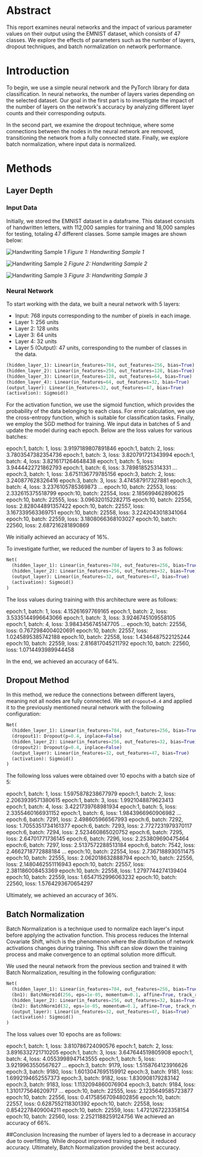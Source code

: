 # Abstract

This report examines neural networks and the impact of various parameter values on their output using the EMNIST dataset, which consists of 47 classes. We explore the effects of parameters such as the number of layers, dropout techniques, and batch normalization on network performance.

# Introduction

To begin, we use a simple neural network and the PyTorch library for data classification. In neural networks, the number of layers varies depending on the selected dataset. Our goal in the first part is to investigate the impact of the number of layers on the network's accuracy by analyzing different layer counts and their corresponding outputs.

In the second part, we examine the dropout technique, where some connections between the nodes in the neural network are removed, transitioning the network from a fully connected state. Finally, we explore batch normalization, where input data is normalized.

# Methods

## Layer Depth

### Input Data

Initially, we stored the EMNIST dataset in a dataframe. This dataset consists of handwritten letters, with 112,000 samples for training and 18,000 samples for testing, totaling 47 different classes. Some sample images are shown below:

![Handwriting Sample 1](pic1.jpg)
*Figure 1: Handwriting Sample 1*

![Handwriting Sample 2](pic2.jpg)
*Figure 2: Handwriting Sample 2*

![Handwriting Sample 3](pic3.jpg)
*Figure 3: Handwriting Sample 3*




### Neural Network

To start working with the data, we built a neural network with 5 layers:
- Input: 768 inputs corresponding to the number of pixels in each image.
- Layer 1: 256 units
- Layer 2: 128 units
- Layer 3: 64 units
- Layer 4: 32 units
- Layer 5 (Output): 47 units, corresponding to the number of classes in the data.

```python
(hidden_layer_1): Linear(in_features=784, out_features=256, bias=True)
(hidden_layer_2): Linear(in_features=256, out_features=128, bias=True)
(hidden_layer_3): Linear(in_features=128, out_features=64, bias=True)
(hidden_layer_4): Linear(in_features=64, out_features=32, bias=True)
(output_layer): Linear(in_features=32, out_features=47, bias=True)
(activation): Sigmoid()
```

For the activation function, we use the sigmoid function, which provides the probability of the data belonging to each class. For error calculation, we use the cross-entropy function, which is suitable for classification tasks. Finally, we employ the SGD method for training. We input data in batches of 5 and update the model during each epoch. Below are the loss values for various batches:


epoch:1, batch: 1,  loss: 3.9197189807891846
epoch:1, batch: 2,  loss: 3.7803547382354736
epoch:1, batch: 3,  loss: 3.820791721343994
epoch:1, batch: 4,  loss: 3.8216171264648438
epoch:1, batch: 5,  loss: 3.9444422721862793
epoch:1, batch: 6,  loss: 3.789818525314331
...
epoch:3, batch: 1,  loss: 3.6751136779785156
epoch:3, batch: 2,  loss: 3.240877628326416
epoch:3, batch: 3,  loss: 3.474587917327881
epoch:3, batch: 4,  loss: 3.2376105785369873
...
epoch:10, batch: 22553,  loss: 2.332615375518799
epoch:10, batch: 22554,  loss: 2.185699462890625
epoch:10, batch: 22555,  loss: 3.096320152282715
epoch:10, batch: 22556,  loss: 2.828044891357422
epoch:10, batch: 22557,  loss: 3.167339563369751
epoch:10, batch: 22558,  loss: 3.2242043018341064
epoch:10, batch: 22559,  loss: 3.1808066368103027
epoch:10, batch: 22560,  loss: 2.687216281890869


We initially achieved an accuracy of 16%. 

To investigate further, we reduced the number of layers to 3 as follows:

```python
Net(
  (hidden_layer_1): Linear(in_features=784, out_features=256, bias=True)
  (hidden_layer_2): Linear(in_features=256, out_features=32, bias=True)
  (output_layer): Linear(in_features=32, out_features=47, bias=True)
  (activation): Sigmoid()
)
```
The loss values during training with this architecture were as follows:

epoch:1, batch: 1,  loss: 4.15261697769165
epoch:1, batch: 2,  loss: 3.5335144996643066
epoch:1, batch: 3,  loss: 3.9246745109558105
epoch:1, batch: 4,  loss: 3.9843456745147705
...
epoch:10, batch: 22556,  loss: 0.7672984004020691
epoch:10, batch: 22557,  loss: 1.0245895385742188
epoch:10, batch: 22558,  loss: 1.4346487522125244
epoch:10, batch: 22559,  loss: 2.816817045211792
epoch:10, batch: 22560,  loss: 1.0714493989944458


In the end, we achieved an accuracy of 64%.


## Dropout Method

In this method, we reduce the connections between different layers, meaning not all nodes are fully connected. We set `dropout=0.4` and applied it to the previously mentioned neural network with the following configuration:

```python
Net(
  (hidden_layer_1): Linear(in_features=784, out_features=256, bias=True)
  (dropout1): Dropout(p=0.4, inplace=False)
  (hidden_layer_2): Linear(in_features=256, out_features=32, bias=True)
  (dropout2): Dropout(p=0.4, inplace=False)
  (output_layer): Linear(in_features=32, out_features=47, bias=True)
  (activation): Sigmoid()
)
```
The following loss values were obtained over 10 epochs with a batch size of 5:

epoch:1, batch: 1,  loss: 1.5975878238677979
epoch:1, batch: 2,  loss: 2.2063939571380615
epoch:1, batch: 3,  loss: 1.9921048879623413
epoch:1, batch: 4,  loss: 3.4221739768981934
epoch:1, batch: 5,  loss: 2.3355460166931152
epoch:1, batch: 6,  loss: 1.9843966960906982
...
epoch:6, batch: 7291,  loss: 2.498605966567993
epoch:6, batch: 7292,  loss: 1.7055351734161377
epoch:6, batch: 7293,  loss: 2.7727231979370117
epoch:6, batch: 7294,  loss: 2.523460865020752
epoch:6, batch: 7295,  loss: 2.64701771736145
epoch:6, batch: 7296,  loss: 2.253809690475464
epoch:6, batch: 7297,  loss: 2.5137572288513184
epoch:6, batch: 7542,  loss: 2.4662718772888184
...
epoch:10, batch: 22554,  loss: 2.7367188930511475
epoch:10, batch: 22555,  loss: 2.062018632888794
epoch:10, batch: 22556,  loss: 2.1480462551116943
epoch:10, batch: 22557,  loss: 2.381186008453369
epoch:10, batch: 22558,  loss: 1.2797744274139404
epoch:10, batch: 22559,  loss: 1.6547152996063232
epoch:10, batch: 22560,  loss: 1.5764293670654297



Ultimately, we achieved an accuracy of 36%.


## Batch Normalization

Batch Normalization is a technique used to normalize each layer's input before applying the activation function. This process reduces the Internal Covariate Shift, which is the phenomenon where the distribution of network activations changes during training. This shift can slow down the training process and make convergence to an optimal solution more difficult.

We used the neural network from the previous section and trained it with Batch Normalization, resulting in the following configuration:

```python
Net(
  (hidden_layer_1): Linear(in_features=784, out_features=256, bias=True)
  (bn1): BatchNorm1d(256, eps=1e-05, momentum=0.1, affine=True, track_running_stats=True)
  (hidden_layer_2): Linear(in_features=256, out_features=32, bias=True)
  (bn2): BatchNorm1d(32, eps=1e-05, momentum=0.1, affine=True, track_running_stats=True)
  (output_layer): Linear(in_features=32, out_features=47, bias=True)
  (activation): Sigmoid()
)
```
The loss values over 10 epochs are as follows:

epoch:1, batch: 1,  loss: 3.810786724090576
epoch:1, batch: 2,  loss: 3.8916332721710205
epoch:1, batch: 3,  loss: 3.647644519805908
epoch:1, batch: 4,  loss: 4.0553998947143555
epoch:1, batch: 5,  loss: 3.9219963550567627
...
epoch:3, batch: 9179,  loss: 1.5158764123916626
epoch:3, batch: 9180,  loss: 1.6013047695159912
epoch:3, batch: 9181,  loss: 1.6992194652557373
epoch:3, batch: 9182,  loss: 1.830908179283142
epoch:3, batch: 9183,  loss: 1.1132094860076904
epoch:3, batch: 9184,  loss: 1.3101775646209717
...
epoch:10, batch: 22555,  loss: 2.1235649585723877
epoch:10, batch: 22556,  loss: 0.41758567094802856
epoch:10, batch: 22557,  loss: 0.6287552118301392
epoch:10, batch: 22558,  loss: 0.8542278409004211
epoch:10, batch: 22559,  loss: 1.4721267223358154
epoch:10, batch: 22560,  loss: 2.2521188259124756
We achieved an accuracy of 66%.

##Conclusion
Increasing the number of layers led to a decrease in accuracy due to overfitting. While dropout improved training speed, it reduced accuracy. Ultimately, Batch Normalization provided the best accuracy.
